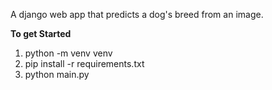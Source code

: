 A django web app that predicts a dog's breed from an image.

**To get Started**
1. python -m venv venv
2. pip install -r requirements.txt
3. python main.py
